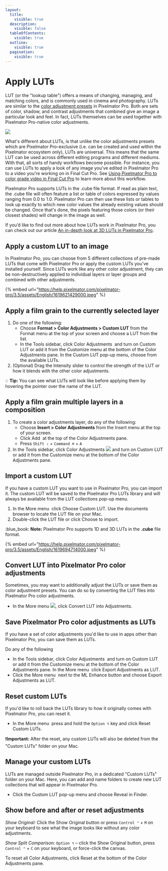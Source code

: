 ```yaml
---
layout:
  title:
    visible: true
  description:
    visible: false
  tableOfContents:
    visible: true
  outline:
    visible: true
  pagination:
    visible: true
---
```


# Apply LUTs

LUT (or the "lookup table") offers a means of changing, managing, and matching colors, and is commonly used in cinema and photography. LUTs are similar to the [color adjustment presets](color-adjustment-presets.md) in Pixelmator Pro. Both are sets of color, shadow, and contrast adjustments that combined give an image a particular look and feel. In fact, LUTs themselves can be used together with Pixelmator Pro-native color adjustments.

![](https://help.pixelmator.com/pixelmator-pro/3.5/assets/English/1619689176000.jpeg)

What's different about LUTs, is that unlike the color adjustments presets which are Pixelmator Pro-exclusive (i.e. can be created and used within the Pixelmator ecosystem only), LUTs are universal. This means that the same LUT can be used across different editing programs and different mediums. With that, all sorts of handy workflows become possible. For instance, you can use LUTs to apply a look of any image you've edited in Pixelmator Pro to a video you're working on in Final Cut Pro. See [Using Pixelmator Pro to color grade video in Final Cut Pro](https://www.youtube.com/watch?v=2MK3AA5FLLA) to learn more about this workflow.

Pixelmator Pro supports LUTs in the .cube file format. If read as plain text, the .cube file will often feature a list or table of colors expressed by values ranging from 0.0 to 1.0. Pixelmator Pro can then use these lists or tables to look up exactly to which new color values the already existing values should be changed. Once that's done, the pixels featuring those colors (or their closest shades) will change in the image as well.

If you’d like to find out more about how LUTs work in Pixelmator Pro, you can check out our article [An in-depth look at 3D LUTs in Pixelmator Pro](https://www.pixelmator.com/tutorials/resources/an-in-depth-look-at-3d-luts-in-pixelmator-pro/).

## Apply a custom LUT to an image

In Pixelmator Pro, you can choose from 5 different collections of pre-made LUTs that come with Pixelmator Pro or apply the custom LUTs you've installed yourself. Since LUTs work like any other color adjustment, they can be non-destructively applied to individual layers or layer groups and combined with other adjustments.

{% embed url="https://help.pixelmator.com/pixelmator-pro/3.5/assets/English/1619621429000.jpeg" %}

## Apply a film grain to the currently selected layer

1. Do one of the following:
   * Choose **Format > Color Adjustments > Custom LUT** from the Format menu at the top of your screen and choose a LUT from the list.
   * In the Tools sidebar, click Color Adjustments <img src="https://help.pixelmator.com/pixelmator-pro/3.5/assets/English/1581000192000.png" alt="" data-size="line"> and turn on Custom LUT or add it from the Customize menu at the bottom of the Color Adjustments pane. In the Custom LUT pop-up menu, choose from the available LUTs.
2. (Optional) Drag the Intensity slider to control the strength of the LUT or how it blends with the other color adjustments.

:bulb: **Tip:** You can see what LUTs will look like before applying them by hovering the pointer over the name of the LUT.

## Apply a film grain multiple layers in a composition

1. To create a color adjustments layer, do any of the following:
   * Choose **Insert > Color Adjustments** from the Insert menu at the top of your screen.
   * Click Add <img src="https://help.pixelmator.com/pixelmator-pro/3.5/assets/English/1604676890000.png" alt="" data-size="line"> at the top of the Color Adjustments pane.
   * Press `Shift ⇧` + `Command ⌘` + `A`
2. In the Tools sidebar, click Color Adjustments ![](https://help.pixelmator.com/pixelmator-pro/3.5/assets/English/1581000192000.png) and turn on Custom LUT or add it from the Customize menu at the bottom of the Color Adjustments pane.

## Import a custom LUT

If you have a custom LUT you want to use in Pixelmator Pro, you can import it. The custom LUT will be saved to the Pixelmator Pro LUTs library and will always be available from the LUT collections pop-up menu.

1. In the More menu <img src="https://help.pixelmator.com/pixelmator-pro/3.5/assets/English/1605111967000.png" alt="" data-size="line"> click Choose Custom LUT. Use the documents browser to locate the LUT file on your Mac.
2. Double-click the LUT file or click Choose to import.

:blue\_book: **Note:** Pixelmator Pro supports 1D and 3D LUTs in the **.cube** file format.

{% embed url="https://help.pixelmator.com/pixelmator-pro/3.5/assets/English/1619694714000.jpeg" %}

## Convert LUT into Pixelmator Pro color adjustments

Sometimes, you may want to additionally adjust the LUTs or save them as color adjustment presets. You can do so by converting the LUT files into Pixelmator Pro color adjustments.

* In the More menu ![](https://help.pixelmator.com/pixelmator-pro/3.5/assets/English/1605111967000.png), click Convert LUT into Adjustments.

## Save Pixelmator Pro color adjustments as LUTs

If you have a set of color adjustments you'd like to use in apps other than Pixelmator Pro, you can save them as LUTs.

Do any of the following

* In the Tools sidebar, click Color Adjustments <img src="https://help.pixelmator.com/pixelmator-pro/3.5/assets/English/1581000192000.png" alt="" data-size="line"> and turn on Custom LUT or add it from the Customize menu at the bottom of the Color Adjustments pane. In the More menu <img src="https://help.pixelmator.com/pixelmator-pro/3.5/assets/English/1605111967000.png" alt="" data-size="line"> click Export Adjustments as LUT.
* Click the More menu <img src="https://help.pixelmator.com/pixelmator-pro/3.5/assets/English/1605111967000.png" alt="" data-size="line"> next to the ML Enhance button and choose Export Adjustments as LUT.

## Reset custom LUTs

If you'd like to roll back the LUTs library to how it originally comes with Pixelmator Pro, you can reset it.

* In the More menu <img src="https://help.pixelmator.com/pixelmator-pro/3.5/assets/English/1605111967000.png" alt="" data-size="line"> press and hold the `Option ⌥` key and click Reset Custom LUTs.

:exclamation:**Important:** After the reset, any custom LUTs will also be deleted from the "Custom LUTs" folder on your Mac.

## Manage your custom LUTs

LUTs are managed outside Pixelmator Pro, in a dedicated "Custom LUTs" folder on your Mac. Here, you can add and name folders to create new LUT collections that will appear in Pixelmator Pro.

* Click the Custom LUT pop-up menu and choose Reveal in Finder.

## Show before and after or reset adjustments

_Show Original:_ Click the Show Original button or press `Control ⌃` + `M` on your keyboard to see what the image looks like without any color adjustments.

_Show Split Comparison:_ `Option ⌥` – click the Show Original button, press `Control ⌃` + `C` on your keyboard, or force-click the canvas.

To reset all Color Adjustments, click Reset at the bottom of the Color Adjustments pane.
